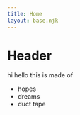 ```yaml
---
title: Home
layout: base.njk
---
```


# Header

hi hello this is made of 
- hopes
- dreams
- duct tape